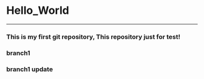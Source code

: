 # Hello_World
***
### This is my first git repository, This repository just for test!
### branch1
### branch1 update
